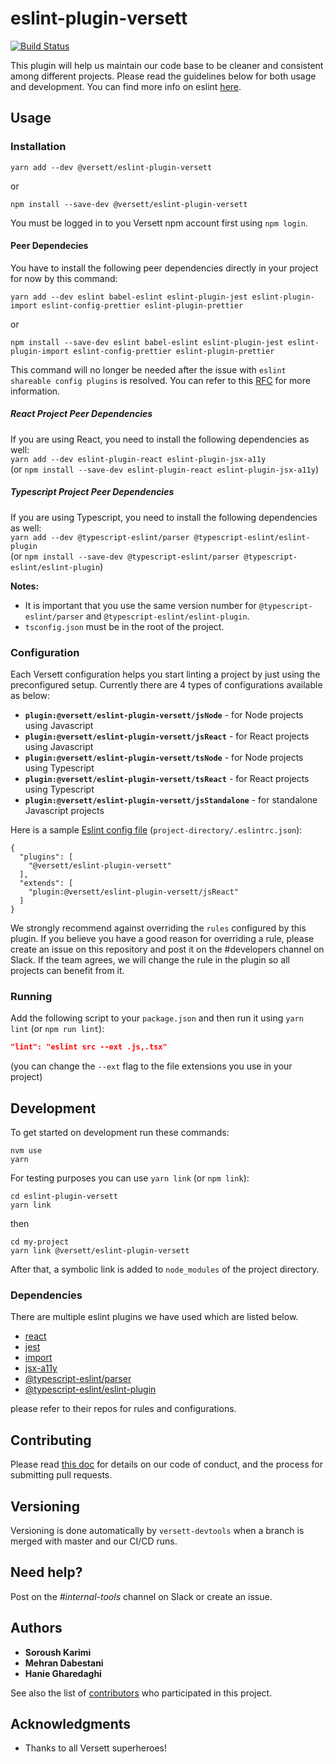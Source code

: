 # eslint-plugin-versett

[![Build Status](https://travis-ci.com/versett/eslint-plugin-versett.svg?token=RyZnHpAxmkfPjEq48bkB&branch=master)](https://travis-ci.com/versett/eslint-plugin-versett)

This plugin will help us maintain our code base to be cleaner and consistent among different projects.
Please read the guidelines below for both usage and development.
You can find more info on eslint [here](https://eslint.org/).

## Usage

### Installation

```
yarn add --dev @versett/eslint-plugin-versett
```

or

```
npm install --save-dev @versett/eslint-plugin-versett
```

You must be logged in to you Versett npm account first using `npm login`.

#### Peer Dependecies

You have to install the following peer dependencies directly in your project for now by this command:

```
yarn add --dev eslint babel-eslint eslint-plugin-jest eslint-plugin-import eslint-config-prettier eslint-plugin-prettier
```

or

```
npm install --save-dev eslint babel-eslint eslint-plugin-jest eslint-plugin-import eslint-config-prettier eslint-plugin-prettier
```

This command will no longer be needed after the issue with `eslint shareable config plugins` is resolved. You can refer to this [RFC](https://github.com/eslint/rfcs/pull/7) for more information.

##### React Project Peer Dependencies

If you are using React, you need to install the following dependencies as well:  
`yarn add --dev eslint-plugin-react eslint-plugin-jsx-a11y`  
(or `npm install --save-dev eslint-plugin-react eslint-plugin-jsx-a11y`)

##### Typescript Project Peer Dependencies

If you are using Typescript, you need to install the following dependencies as well:  
`yarn add --dev @typescript-eslint/parser @typescript-eslint/eslint-plugin`  
(or `npm install --save-dev @typescript-eslint/parser @typescript-eslint/eslint-plugin`)

**Notes:**

- It is important that you use the same version number for `@typescript-eslint/parser` and `@typescript-eslint/eslint-plugin`.
- `tsconfig.json` must be in the root of the project.

### Configuration

Each Versett configuration helps you start linting a project by just using the preconfigured setup. Currently there are 4 types of configurations available as below:

- **`plugin:@versett/eslint-plugin-versett/jsNode`** - for Node projects using Javascript
- **`plugin:@versett/eslint-plugin-versett/jsReact`** - for React projects using Javascript
- **`plugin:@versett/eslint-plugin-versett/tsNode`** - for Node projects using Typescript
- **`plugin:@versett/eslint-plugin-versett/tsReact`** - for React projects using Typescript
- **`plugin:@versett/eslint-plugin-versett/jsStandalone`** - for standalone Javascript projects

Here is a sample [Eslint config file](https://eslint.org/docs/user-guide/configuring) (`project-directory/.eslintrc.json`):

```
{
  "plugins": [
    "@versett/eslint-plugin-versett"
  ],
  "extends": [
    "plugin:@versett/eslint-plugin-versett/jsReact"
  ]
}
```

We strongly recommend against overriding the `rules` configured by this plugin. If you believe you have a good reason for overriding a rule, please create an issue on this repository and post it on the #developers channel on Slack. If the team agrees, we will change the rule in the plugin so all projects can benefit from it.

### Running

Add the following script to your `package.json` and then run it using `yarn lint` (or `npm run lint`):

```json
"lint": "eslint src --ext .js,.tsx"
```

(you can change the `--ext` flag to the file extensions you use in your project)

## Development

To get started on development run these commands:

```
nvm use
yarn
```

For testing purposes you can use `yarn link` (or `npm link`):

```
cd eslint-plugin-versett
yarn link
```

then

```
cd my-project
yarn link @versett/eslint-plugin-versett
```

After that, a symbolic link is added to `node_modules` of the project directory.

### Dependencies

There are multiple eslint plugins we have used which are listed below.

- [react](https://github.com/yannickcr/eslint-plugin-react)
- [jest](https://github.com/jest-community/eslint-plugin-jest)
- [import](https://github.com/benmosher/eslint-plugin-import/)
- [jsx-a11y](https://github.com/evcohen/eslint-plugin-jsx-a11y)
- [@typescript-eslint/parser](https://github.com/typescript-eslint/typescript-eslint/tree/master/packages/parser)
- [@typescript-eslint/eslint-plugin](https://github.com/typescript-eslint/typescript-eslint/tree/master/packages/eslint-plugin)

please refer to their repos for rules and configurations.

## Contributing

Please read [this doc](https://versett.quip.com/zyEcAZ0ZosJn/How-to-Contribute-Code) for details on our code of conduct, and the process for submitting pull requests.

## Versioning

Versioning is done automatically by `versett-devtools` when a branch is merged with master and our CI/CD runs.

## Need help?

Post on the _#internal-tools_ channel on Slack or create an issue.

## Authors

- **Soroush Karimi**
- **Mehran Dabestani**
- **Hanie Gharedaghi**

See also the list of [contributors](https://github.com/versett/eslint-plugin-versett/contributors) who participated in this project.

## Acknowledgments

- Thanks to all Versett superheroes!
